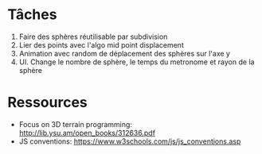 # Tâches

1. Faire des sphères réutilisable par subdivision
2. Lier des points avec l'algo mid point displacement
3. Animation avec random de déplacement des sphères sur l'axe y
4. UI. Change le nombre de sphère, le temps du metronome et rayon de la sphère

# Ressources

- Focus on 3D terrain programming: http://lib.ysu.am/open_books/312636.pdf
- JS conventions: https://www.w3schools.com/js/js_conventions.asp